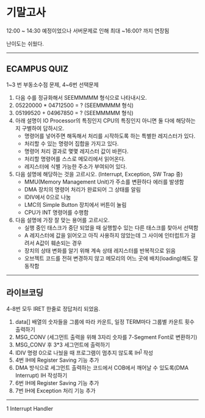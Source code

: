# 기말고사

12:00 ~ 14:30 예정이었으나 서버문제로 인해 최대 ~16:00? 까지 연장됨

난이도는 쉬웠다.

---
## ECAMPUS QUIZ

1~3 번 부동소수점 문제, 4~6번 선택문제

1. 다음 수를 정규화해서 SEEMMMMM 형식으로 나타내시오.
2. 05220000 * 04712500 = ? (SEEMMMMM 형식)
3. 05199520 + 04967850 = ? (SEEMMMMM 형식)
4. 아래 설명이 IO Processor의 특징인지 CPU의 특징인지 아니면 둘 다에 해당하는지 구별하여 답하시오.
    - 명령어를 넣어주면 해독해서 처리를 시작하도록 하는 특별한 레지스터가 있다.
    - 처리할 수 있는 명령어 집합을 가지고 있다.
    - 명령어 처리 결과로 몇몇 레지스터 값이 바뀐다.
    - 처리할 명령어를 스스로 메모리에서 읽어온다.
    - 레지스터에 식별 가능한 주소가 부여되어 있다.
5. 다음 설명에 해당하는 것을 고르시오. (Interrupt, Exception, SW Trap 중)
    - MMU(Memory Management Unit)가 주소를 변환하다 에러를 발생함
    - DMA 장치의 명령어 처리가 완료되어 그 상태를 알림
    - IDIV에서 0으로 나눔
    - LMC의 Simple Button 장치에서 버튼이 눌림
    - CPU가 INT 명령어를 수행함
6. 다음 설명에 가장 잘 맞는 용어를 고르시오.
    - 실행 중인 태스크가 중단 되었을 때 실행할수 있는 다른 태스크를 찾아서 선택함
    - A 레지스터에 값을 읽어오고 아직 사용하지 않았는데 그 사이에 인터럽트가 걸려서 A값이 훼손되는 경우
    - 장치의 상태 변화를 알기 위해 계속 상태 레지스터를 반복적으로 읽음
    - 오브젝트 코드를 전혀 변경하지 않고 메모리의 어느 곳에 배치(loading)해도 잘 동작함
---
## 라이브코딩

4-8번 모두 IRET 한줄로 정답처리 되었음.

1. data[] 배열의 숫자들을 그룹에 따라 카운트, 일정 TERM마다 그룹별 카운트 횟수 출력하기
2. MSG_CONV (세그먼트 출력을 위해 3자리 숫자를 7-Segment Font로 변환하기)
3. MSG_CONV 후 3*3 세그먼트에 출력하기
4. IDIV 명령 0으로 나눴을 때 프로그램이 멈추지 않도록 IH<sup>[1](#IH)</sup> 작성
5. 4번 IH에 Register Saving 기능 추가
6. DMA 방식으로 세그먼트 출력하는 코드에서 COB에서 깨어날 수 있도록(DMA Interrupt) IH 작성하기
7. 6번 IH에 Register Saving 기능 추가
8. 7번 IH에 Exception 처리 기능 추가

---

<a name="IH">1</a> Interrupt Handler